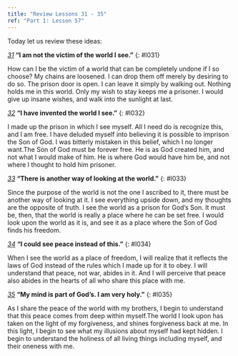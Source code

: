 ```yaml
---
title: "Review Lessons 31 - 35"
ref: "Part 1: Lesson 57"
---
```


Today let us review these ideas:

[*31*](/acim/workbook/l031/?r=1) **“I am not the victim of the world I see.”**
{: #l031}

How can I be the victim of a world that can be completely undone if I so
choose? My chains are loosened. I can drop them off merely by desiring
to do so. The prison door is open. I can leave it simply by walking out.
Nothing holds me in this world. Only my wish to stay keeps me a
prisoner. I would give up insane wishes, and walk into the sunlight at
last.

[*32*](/acim/workbook/l032/?r=1) **“I have invented the world I see.”**
{: #l032}

I made up the prison in which I see myself. All I need do is recognize
this, and I am free. I have deluded myself into believing it is possible
to imprison the Son of God. I was bitterly mistaken in this belief,
which I no longer want.The Son of God must be forever free. He is as God
created him, and not what I would make of him. He is where God would
have him be, and not where I thought to hold him prisoner.

[*33*](/acim/workbook/l033/?r=1) **“There is another way of looking at the world.”**
{: #l033}

Since the purpose of the world is not the one I ascribed to it, there
must be another way of looking at it. I see everything upside down, and
my thoughts are the opposite of truth. I see the world as a prison for
God’s Son. It must be, then, that the world is really a place where he
can be set free. I would look upon the world as it is, and see it as a
place where the Son of God finds his freedom.

[*34*](/acim/workbook/l034/?r=1) **“I could see peace instead of this.”**
{: #l034}

When I see the world as a place of freedom, I will realize that it
reflects the laws of God instead of the rules which I made up for it to
obey. I will understand that peace, not war, abides in it. And I will
perceive that peace also abides in the hearts of all who share this
place with me.

[*35*](/acim/workbook/l035/?r=1) **“My mind is part of God’s. I am very holy.”**
{: #l035}

As I share the peace of the world with my brothers, I begin to
understand that this peace comes from deep within myself.The world I
look upon has taken on the light of my forgiveness, and shines
forgiveness back at me. In this light, I begin to see what my illusions
about myself had kept hidden. I begin to understand the holiness of all
living things including myself, and their oneness with me.

